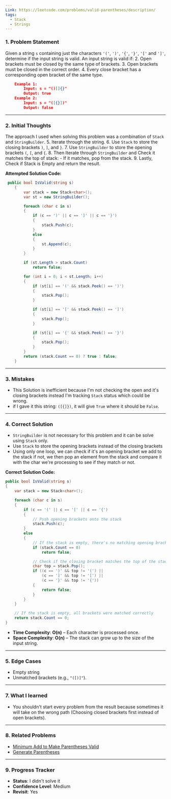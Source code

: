 ```yaml
---
Link: https://leetcode.com/problems/valid-parentheses/description/
tags:
  - Stack
  - Strings
---
```

### **1. Problem Statement**

Given a string `s` containing just the characters `'('`, `')'`, `'{'`, `'}'`, `'['` and `']'`, determine if the input string is valid.
An input string is valid if:
2. Open brackets must be closed by the same type of brackets.
3. Open brackets must be closed in the correct order.
4. Every close bracket has a corresponding open bracket of the same type.	

```json
	Example 1:
		Input: s = "()[]{}"
		Output: true
	Example 2:
		Input: s = "([{}])"
		Output: false
```

---
### **2. Initial Thoughts**

The approach I used when solving this problem was a combination of `Stack` and `StringBuilder`.
5. Iterate through the string.
6. Use `Stack` to store the closing brackets `)`, `]`, and `}`.
7. Use `StringBuilder` to store the opening brackets `(`, `[`, and `{`.
8. Then Iterate through `StringBuilder` and Check it matches the top of stack:
	-  If it matches, pop from the stack.
9. Lastly, Check if Stack is Empty and return the result.

**Attempted Solution Code:**
```csharp
 public bool IsValid(string s)
    {
        var stack = new Stack<char>();
        var st = new StringBuilder();

        foreach (char c in s)
        {
            if (c == ')' || c == ']' || c == '}')
            {
                stack.Push(c);
            }
            else
            {
                st.Append(c);
            }
        }

        if (st.Length > stack.Count)
            return false;

        for (int i = 0; i < st.Length; i++)
        {
            if (st[i] == '(' && stack.Peek() == ')')
            {
                stack.Pop();
            }

            if (st[i] == '[' && stack.Peek() == ']')
            {
                stack.Pop();
            }

            if (st[i] == '{' && stack.Peek() == '}')
            {
                stack.Pop();
            }
        }
        return (stack.Count == 0) ? true : false;
    }
```

---
### **3. Mistakes**
 
- This Solution is inefficient because I'm not checking the open and it's closing brackets instead I'm tracking `Stack` status which could be wrong.
- if I gave it this string: `([{]})`, it will give `True` where it should be `False`. 

---
### **4. Correct Solution**

- `StringBuilder` is not necessary for this problem and it can be solve using `Stack` only.
- Use `Stack` to store the opening brackets instead of the closing brackets
- Using only one loop, we can check if it's an opening bracket we add to the stack if not, we then pop an element from the stack and compare it with the char we're processing to see if they match or not.

**Correct Solution Code:**
```csharp
public bool IsValid(string s)
{
    var stack = new Stack<char>();

    foreach (char c in s)
    {
        if (c == '(' || c == '[' || c == '{')
        {
            // Push opening brackets onto the stack
            stack.Push(c);
        }
        else
        {
            // If the stack is empty, there's no matching opening bracket
            if (stack.Count == 0)
                return false;

            // Check if the closing bracket matches the top of the stack
            char top = stack.Pop();
            if ((c == ')' && top != '(') ||
                (c == ']' && top != '[') ||
                (c == '}' && top != '{'))
            {
                return false;
            }
        }
    }

    // If the stack is empty, all brackets were matched correctly
    return stack.Count == 0;
}
```

- **Time Complexity**: **O(n)** – Each character is processed once.
- **Space Complexity**: **O(n)** – The stack can grow up to the size of the input string.

---
### **5. Edge Cases**

- Empty string
- Unmatched brackets (e.g., `"([)]"`).

---

### **7. What I learned**

- You shouldn't start every problem from the result because sometimes it will take on the wrong path (Choosing closed brackets first instead of open brackets). 

---

### **8. Related Problems**

- [Minimum Add to Make Parentheses Valid](https://leetcode.com/problems/minimum-add-to-make-parentheses-valid/)
- [Generate Parentheses](https://leetcode.com/problems/generate-parentheses/)

---
### **9. Progress Tracker**

- **Status**: I didn't solve it
- **Confidence Level**: Medium
- **Revisit**: Yes